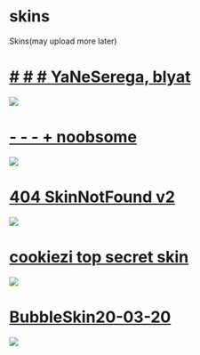# skins
Skins(may upload more later)
# [# # # YaNeSerega, blyat](https://regulatorbpm.s-ul.eu/5OhW8Exw)
![](https://i.imgur.com/ojdnt7D.jpg)
<br>
# [- - - + noobsome](https://regulatorbpm.s-ul.eu/MEfTMOIh)
![](https://i.imgur.com/61GtEte.jpg)
<br>
# [404 SkinNotFound v2](https://regulatorbpm.s-ul.eu/8TMSXnDr)
![](https://i.imgur.com/ARNf0GD.jpg)
<br>
# [cookiezi top secret skin](https://regulatorbpm.s-ul.eu/LV0TNbJH)
![](https://i.imgur.com/ByznFkv.jpeg)
<br>
# [BubbleSkin20-03-20](https://regulatorbpm.s-ul.eu/YzuTUQMm)
![](https://i.imgur.com/1lu8vP6.jpg)
<br>
